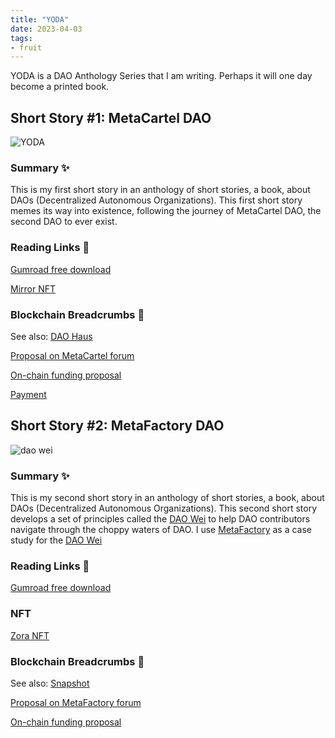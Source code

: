 ```yaml
---
title: "YODA"
date: 2023-04-03
tags:
- fruit
---
```


YODA is a DAO Anthology Series that I am writing. Perhaps it will one day become a printed book. 

## Short Story #1: MetaCartel DAO
![YODA](/images/YODA.png) 

### Summary ✨
This is my first short story in an anthology of short stories, a book, about DAOs (Decentralized Autonomous Organizations). This first short story memes its way into existence, following the journey of MetaCartel DAO, the second DAO to ever exist.

### Reading Links 📙

[Gumroad free download](https://rikagoldberg628.gumroad.com/l/rbgior)

[Mirror NFT](https://mirror.xyz/rikasukenik.eth/ypr4aOWQIJqyvY3vxNgWk9YMfysXOzd62bPPLexY2Mg)

### Blockchain Breadcrumbs 🥖
See also: [DAO Haus](/notes/DAO%20Haus.md)

[Proposal on MetaCartel forum](https://forum.metacartel.org/t/proposal-an-open-source-anthology-of-stories-about-daos/1331)

[On-chain funding proposal](https://app.daohaus.club/dao/0x64/0xb152b115c94275b54a3f0b08c1aa1d21f32a659a/proposals/53) 

[Payment](https://app.daohaus.club/dao/0x64/0xb152b115c94275b54a3f0b08c1aa1d21f32a659a/proposals/221)


## Short Story #2: MetaFactory DAO
![dao wei](https://d2iccaf7eutw5f.cloudfront.net/0xabEFBc9fD2F806065b4f3C237d4b59D9A97Bcac7/9977/large)

### Summary ✨
This is my second short story in an anthology of short stories, a book, about DAOs (Decentralized Autonomous Organizations). This second short story develops a set of principles called the [DAO Wei](/notes/DAO%20Wei.md) to help DAO contributors navigate through the choppy waters of DAO. I use [MetaFactory](/notes/MetaFactory.md) as a case study for the [DAO Wei](/notes/DAO%20Wei.md)

### Reading Links 📙
[Gumroad free download](https://rikagoldberg628.gumroad.com/l/metafactory)

### NFT
[Zora NFT](https://zora.co/collections/zora/9977)

### Blockchain Breadcrumbs 🥖
See also: [Snapshot](/notes/Snapshot.md)

[Proposal on MetaFactory forum](https://gov.metafactory.ai/t/proposal-updated-metafactory-irobot-short-story-for-dao-book/268)

[On-chain funding proposal](https://snapshot.org/#/metafactory.eth/proposal/0x9f43844270e63412484f43390e080957b7e99780faf989db341d7d380d295562)
